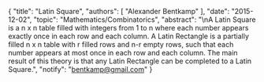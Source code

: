 {
    "title": "Latin Square",
    "authors": [
        "Alexander Bentkamp"
    ],
    "date": "2015-12-02",
    "topic": "Mathematics/Combinatorics",
    "abstract": "\nA Latin Square is a n x n table filled with integers from 1 to n where each number appears exactly once in each row and each column. A Latin Rectangle is a partially filled n x n table with r filled rows and n-r empty rows, such that each number appears at most once in each row and each column. The main result of this theory is that any Latin Rectangle can be completed to a Latin Square.",
    "notify": "bentkamp@gmail.com"
}
